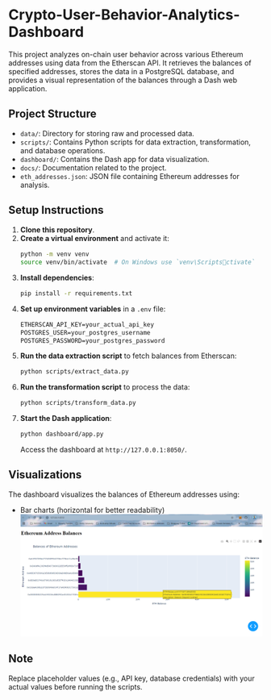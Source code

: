 # Crypto-User-Behavior-Analytics-Dashboard
This project analyzes on-chain user behavior across various Ethereum addresses using data from the Etherscan API. It retrieves the balances of specified addresses, stores the data in a PostgreSQL database, and provides a visual representation of the balances through a Dash web application.

## Project Structure
- `data/`: Directory for storing raw and processed data.
- `scripts/`: Contains Python scripts for data extraction, transformation, and database operations.
- `dashboard/`: Contains the Dash app for data visualization.
- `docs/`: Documentation related to the project.
- `eth_addresses.json`: JSON file containing Ethereum addresses for analysis.

## Setup Instructions
1. **Clone this repository**.
2. **Create a virtual environment** and activate it:
   ```bash
   python -m venv venv
   source venv/bin/activate  # On Windows use `venv\Scriptsctivate`
   ```
3. **Install dependencies**:
   ```bash
   pip install -r requirements.txt
   ```
4. **Set up environment variables** in a `.env` file:
   ```
   ETHERSCAN_API_KEY=your_actual_api_key
   POSTGRES_USER=your_postgres_username
   POSTGRES_PASSWORD=your_postgres_password
   ```
5. **Run the data extraction script** to fetch balances from Etherscan:
   ```bash
   python scripts/extract_data.py
   ```
6. **Run the transformation script** to process the data:
   ```bash
   python scripts/transform_data.py
   ```
7. **Start the Dash application**:
   ```bash
   python dashboard/app.py
   ```
   Access the dashboard at `http://127.0.0.1:8050/`.

## Visualizations
The dashboard visualizes the balances of Ethereum addresses using:
- Bar charts (horizontal for better readability)
![img_1.png](img_1.png)

## Note
Replace placeholder values (e.g., API key, database credentials) with your actual values before running the scripts.
